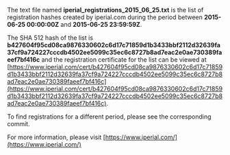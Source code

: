 The text file named **iperial_registrations_2015_06_25.txt** is the list of registration hashes created by iperial.com during the period between **2015-06-25 00:00:00Z** and **2015-06-25 23:59:59Z**.

The SHA 512 hash of the list is **b427604f95cd08ca9876330602c6d17c71859d1b3433bbf2112d32639fa37cf9a724227cccdb4502ee5099c35ec6c8727b8ad7eac2e0ae730389faeef7bf416c** and the registration certificate for the list can be viewed at [https://www.iperial.com/cert/b427604f95cd08ca9876330602c6d17c71859d1b3433bbf2112d32639fa37cf9a724227cccdb4502ee5099c35ec6c8727b8ad7eac2e0ae730389faeef7bf416c](https://www.iperial.com/cert/b427604f95cd08ca9876330602c6d17c71859d1b3433bbf2112d32639fa37cf9a724227cccdb4502ee5099c35ec6c8727b8ad7eac2e0ae730389faeef7bf416c).

To find registrations for a different period, please see the corresponding commit.

For more information, please visit [https://www.iperial.com/](https://www.iperial.com/)

